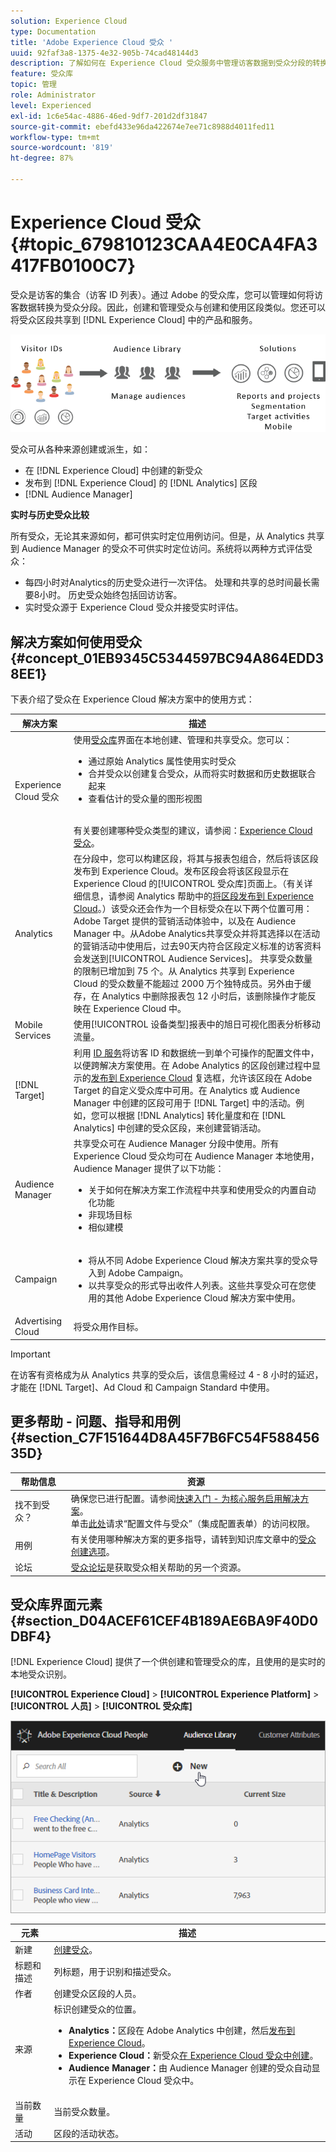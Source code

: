 ```yaml
---
solution: Experience Cloud
type: Documentation
title: 'Adobe Experience Cloud 受众 '
uuid: 92faf3a8-1375-4e32-905b-74cad48144d3
description: 了解如何在 Experience Cloud 受众服务中管理访客数据到受众分段的转换。
feature: 受众库
topic: 管理
role: Administrator
level: Experienced
exl-id: 1c6e54ac-4886-46ed-9df7-201d2df31847
source-git-commit: ebefd433e96da422674e7ee71c8988d4011fed11
workflow-type: tm+mt
source-wordcount: '819'
ht-degree: 87%

---
```


# Experience Cloud 受众 {#topic_679810123CAA4E0CA4FA3417FB0100C7}

受众是访客的集合（访客 ID 列表）。通过 Adobe 的受众库，您可以管理如何将访客数据转换为受众分段。因此，创建和管理受众与创建和使用区段类似。您还可以将受众区段共享到 [!DNL Experience Cloud] 中的产品和服务。

![](assets/audiences.png)

受众可从各种来源创建或派生，如：

* 在 [!DNL Experience Cloud] 中创建的新受众
* 发布到 [!DNL Experience Cloud] 的 [!DNL Analytics] 区段
* [!DNL Audience Manager]

**实时与历史受众比较**

所有受众，无论其来源如何，都可供实时定位用例访问。但是，从 Analytics 共享到 Audience Manager 的受众不可供实时定位访问。系统将以两种方式评估受众：

* 每四小时对Analytics的历史受众进行一次评估。 处理和共享的总时间最长需要8小时。 历史受众始终包括回访访客。
* 实时受众源于 Experience Cloud 受众并接受实时评估。

## 解决方案如何使用受众 {#concept_01EB9345C5344597BC94A864EDD38EE1}

下表介绍了受众在 Experience Cloud 解决方案中的使用方式：

| 解决方案 | 描述 |
|--- |--- |
| Experience Cloud 受众 | 使用[受众库](audience-library.md)界面在本地创建、管理和共享受众。您可以：<ul><li>通过原始 Analytics 属性使用实时受众</li><li>合并受众以创建复合受众，从而将实时数据和历史数据联合起来</li><li>查看估计的受众量的图形视图</li></ul><br>有关要创建哪种受众类型的建议，请参阅：[Experience Cloud 受众](https://experienceleague.adobe.com/docs/experience-cloud-kcs/kbarticles/KA-16471.html?lang=en)。 |
| Analytics | 在分段中，您可以构建区段，将其与报表包组合，然后将该区段发布到 Experience Cloud。发布区段会将该区段显示在 Experience Cloud 的[!UICONTROL 受众库]页面上。（有关详细信息，请参阅 Analytics 帮助中的[将区段发布到 Experience Cloud](https://experienceleague.adobe.com/docs/analytics/components/segmentation/segmentation-workflow/seg-publish.html?lang=en)。）该受众还会作为一个目标受众在以下两个位置可用：Adobe Target 提供的营销活动体验中，以及在 Audience Manager 中。从Adobe Analytics共享受众并将其选择以在活动的营销活动中使用后，过去90天内符合区段定义标准的访客资料会发送到[!UICONTROL Audience Services]。 共享受众数量的限制已增加到 75 个。从 Analytics 共享到 Experience Cloud 的受众数量不能超过 2000 万个独特成员。另外由于缓存，在 Analytics 中删除报表包 12 小时后，该删除操作才能反映在 Experience Cloud 中。 |
| Mobile Services | 使用[!UICONTROL 设备类型]报表中的旭日可视化图表分析移动流量。 |
| [!DNL Target] | 利用 [ID 服务](https://experienceleague.adobe.com/docs/id-service/using/home.html?lang=zh-Hans)将访客 ID 和数据统一到单个可操作的配置文件中，以便跨解决方案使用。在 Adobe Analytics 的区段创建过程中显示的[发布到 Experience Cloud](audience-library.md) 复选框，允许该区段在 Adobe Target 的自定义受众库中可用。在 Analytics 或 Audience Manager 中创建的区段可用于 [!DNL Target] 中的活动。例如，您可以根据 [!DNL Analytics] 转化量度和在 [!DNL Analytics] 中创建的受众区段，来创建营销活动。 |
| Audience Manager | 共享受众可在 Audience Manager 分段中使用。所有 Experience Cloud 受众均可在 Audience Manager 本地使用，Audience Manager 提供了以下功能：<ul><li>关于如何在解决方案工作流程中共享和使用受众的内置自动化功能</li><li>非现场目标</li><li>相似建模</li></ul> |
| Campaign | <ul><li>将从不同 Adobe Experience Cloud 解决方案共享的受众导入到 Adobe Campaign。</li><li>以共享受众的形式导出收件人列表。这些共享受众可在您使用的其他 Adobe Experience Cloud 解决方案中使用。</li></ul> |
| Advertising Cloud | 将受众用作目标。 |

>[!IMPORTANT]
>
>在访客有资格成为从 Analytics 共享的受众后，该信息需经过 4 - 8 小时的延迟，才能在 [!DNL Target]、Ad Cloud 和 Campaign Standard 中使用。

## 更多帮助 - 问题、指导和用例 {#section_C7F151644D8A45F7B6FC54F58845635D}

| 帮助信息 | 资源 |
|--- |--- |
| 找不到受众？ | 确保您已进行配置。请参阅[快速入门 - 为核心服务启用解决方案](core-services.md)。<br>单击[此处](https://adobe.allegiancetech.com/cgi-bin/qwebcorporate.dll?idx=X8SVES)请求“配置文件与受众”（集成配置表单）的访问权限。 |
| 用例 | 有关使用哪种解决方案的更多指导，请转到知识库文章中的[受众创建选项](https://experienceleague.adobe.com/docs/experience-cloud-kcs/kbarticles/KA-16471.html?lang=en)。 |
| 论坛 | [受众论坛](https://experienceleaguecommunities.adobe.com/t5/Adobe-Experience-Cloud-Audiences/ct-p/experience-cloud-audiences-community)是获取受众相关帮助的另一个资源。 |

## 受众库界面元素 {#section_D04ACEF61CEF4B189AE6BA9F40D0DBF4}

[!DNL Experience Cloud] 提供了一个供创建和管理受众的库，且使用的是实时的本地受众识别。

**[!UICONTROL Experience Cloud]** > **[!UICONTROL Experience Platform]** > **[!UICONTROL 人员]** > **[!UICONTROL 受众库]**

![](assets/audience_library.png)

| 元素 | 描述 |
|--- |--- |
| 新建 | [创建受众](audience-library.md)。 |
| 标题和描述 | 列标题，用于识别和描述受众。 |
| 作者 | 创建受众区段的人员。 |
| 来源 | 标识创建受众的位置。<ul><li>**Analytics：**&#x200B;区段在 Adobe Analytics 中创建，然后[发布到 Experience Cloud](audience-library.md)。</li><li>**Experience Cloud：**&#x200B;新受众[在 Experience Cloud 受众中创建](audience-library.md)。</li><li>**Audience Manager：**&#x200B;由 Audience Manager 创建的受众自动显示在 Experience Cloud 受众中。</li></ul> |
| 当前数量 | 当前受众数量。 |
| 活动 | 区段的活动状态。 |
